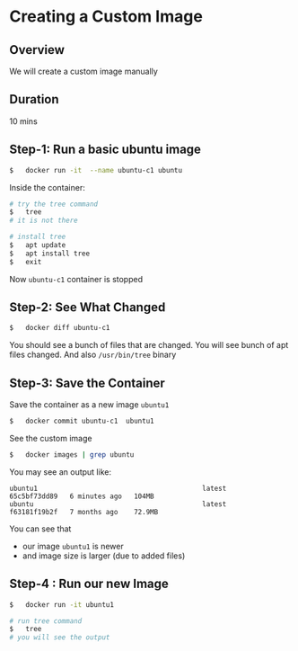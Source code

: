 <link rel='stylesheet' href='../assets/css/main.css'/>

# Creating a Custom Image

## Overview

We will create a custom image manually

## Duration

10 mins

## Step-1: Run a basic ubuntu image

```bash
$   docker run -it  --name ubuntu-c1 ubuntu
```

Inside the container:

```bash
# try the tree command
$   tree
# it is not there

# install tree
$   apt update
$   apt install tree
$   exit
```

Now `ubuntu-c1`  container is stopped

## Step-2: See What Changed

```bash
$   docker diff ubuntu-c1
```

You should see a bunch of files that are changed.  You will see bunch of apt files changed.  And also `/usr/bin/tree` binary

## Step-3: Save the Container

Save the container as a new image `ubuntu1`

```bash
$   docker commit ubuntu-c1  ubuntu1
```

See the custom image

```bash
$   docker images | grep ubuntu
```

You may see an output like:

```console
ubuntu1                                         latest              65c5bf73dd89   6 minutes ago   104MB
ubuntu                                          latest              f63181f19b2f   7 months ago    72.9MB
```

You can see that

- our image `ubuntu1` is newer
- and image size is larger (due to added files)

## Step-4 : Run our new Image

```bash
$   docker run -it ubuntu1

# run tree command
$   tree
# you will see the output
```